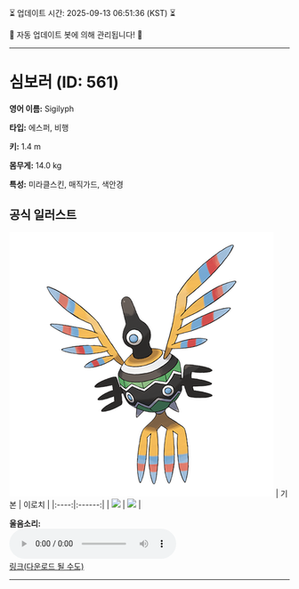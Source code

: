 
⏳ 업데이트 시간: 2025-09-13 06:51:36 (KST) ⏳

🤖 자동 업데이트 봇에 의해 관리됩니다! 🤖

---

# 심보러 (ID: 561)
**영어 이름:** Sigilyph

**타입:** 에스퍼, 비행

**키:** 1.4 m

**몸무게:** 14.0 kg

**특성:** 미라클스킨, 매직가드, 색안경

## 공식 일러스트
![](https://raw.githubusercontent.com/PokeAPI/sprites/master/sprites/pokemon/other/official-artwork/561.png)
| 기본 | 이로치 |
|:----:|:------:|
| <img src="http://play.pokemonshowdown.com/sprites/ani/sigilyph.gif" width="200"> | <img src="http://play.pokemonshowdown.com/sprites/ani-shiny/sigilyph.gif" width="200"> |

**울음소리:**<br><audio controls src="https://raw.githubusercontent.com/PokeAPI/cries/main/cries/pokemon/latest/561.ogg"></audio><br> [링크(다운로드 될 수도)](https://raw.githubusercontent.com/PokeAPI/cries/main/cries/pokemon/latest/561.ogg)


---
